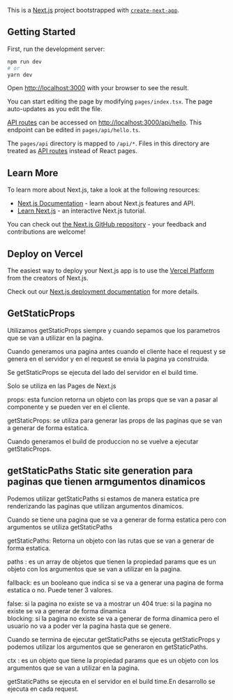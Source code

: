 This is a [Next.js](https://nextjs.org/) project bootstrapped with [`create-next-app`](https://github.com/vercel/next.js/tree/canary/packages/create-next-app).

## Getting Started

First, run the development server:

```bash
npm run dev
# or
yarn dev
```

Open [http://localhost:3000](http://localhost:3000) with your browser to see the result.

You can start editing the page by modifying `pages/index.tsx`. The page auto-updates as you edit the file.

[API routes](https://nextjs.org/docs/api-routes/introduction) can be accessed on [http://localhost:3000/api/hello](http://localhost:3000/api/hello). This endpoint can be edited in `pages/api/hello.ts`.

The `pages/api` directory is mapped to `/api/*`. Files in this directory are treated as [API routes](https://nextjs.org/docs/api-routes/introduction) instead of React pages.

## Learn More

To learn more about Next.js, take a look at the following resources:

- [Next.js Documentation](https://nextjs.org/docs) - learn about Next.js features and API.
- [Learn Next.js](https://nextjs.org/learn) - an interactive Next.js tutorial.

You can check out [the Next.js GitHub repository](https://github.com/vercel/next.js/) - your feedback and contributions are welcome!

## Deploy on Vercel

The easiest way to deploy your Next.js app is to use the [Vercel Platform](https://vercel.com/new?utm_medium=default-template&filter=next.js&utm_source=create-next-app&utm_campaign=create-next-app-readme) from the creators of Next.js.

Check out our [Next.js deployment documentation](https://nextjs.org/docs/deployment) for more details.



## GetStaticProps
Utilizamos getStaticProps siempre y cuando sepamos que  los parametros que se van a utilizar en la pagina.

Cuando generamos una pagina antes cuando el cliente hace el request y se genera en el servidor y en el request se envia la pagina ya construida.

Se getStaticProps se ejecuta del lado del servidor en el build time.

Solo se utiliza en las Pages de Next.js

props: esta funcion retorna un objeto con las props que se van a pasar al componente y se pueden ver en el cliente.

getStaticProps: se utiliza para generar las props de las paginas que se van a generar de forma estatica.

Cuando generamos el build de produccion no se vuelve a ejecutar getStaticProps.

## getStaticPaths Static site generation para paginas que tienen armgumentos dinamicos
Podemos utilizar getStaticPaths si estamos de manera estatica pre renderizando las paginas que utilizan argumentos dinamicos.

Cuando se tiene una pagina que se va a generar de forma estatica pero con argumentos se utiliza getStaticPaths

getStaticPaths: Retorna un objeto con las rutas que se van a generar de forma estatica.

paths : es un array de objetos que tienen la propiedad params que es un objeto con los argumentos que se van a utilizar en la pagina.

fallback: es un booleano que indica si se va a generar una pagina de forma estatica o no. Puede tener 3 valores.

false: si la pagina no existe se va a mostrar un 404
true: si la pagina no existe se va a generar de forma dinamica  
blocking: si la pagina no existe se va a generar de forma dinamica pero el usuario no va a poder ver la pagina hasta que se genere.

Cuando se termina de ejecutar getStaticPaths se ejecuta getStaticProps y podemos utilizar los argumentos que se generaron en getStaticPaths.

ctx : es un objeto que tiene la propiedad params que es un objeto con los argumentos que se van a utilizar en la pagina.

getStaticPaths se ejecuta en el servidor en el build time.En desarrollo se ejecuta en cada request.
